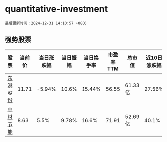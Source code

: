 # quantitative-investment

`最后更新时间：2024-12-31 14:10:57 +0800`

## 强势股票

|股票|当前价|当日涨跌幅|当日振幅|当日换手率|市盈率TTM|总市值|近10日涨跌幅|
|----|----|----|----|----|----|----|----|
|[东港股份](https://xueqiu.com/S/SZ002117)|11.71|-5.94%|10.6%|15.44%|56.55|61.33亿|27.56%|
|[中材节能](https://xueqiu.com/S/SH603126)|8.63|5.5%|9.78%|16.6%|71.91|52.69亿|40.1%|

